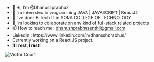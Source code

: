 - 👋 Hi, I’m @DhanushprabhuS
- 👀 I’m interested in programming JAVA | JAVASCRIPT | ReactJS
- 🌱 I’ve done B.Tech IT in SONA COLLEGE OF TECHNOLOGY
- 💞️ I’m looking to collaborate on any kind of full-stack related projects
- 📫 How to reach me : dhanushprabhusenthil@gmail.com
- LinkedIn : https://www.linkedin.com/in/dhanushprabhus/
- Currently working on a React JS project.
- **If I rest, I rust!**

![Visitor Count](https://profile-counter.glitch.me/{DhanushPrabhuS}/count.svg) 
<!---
DhanushprabhuS/DhanushprabhuS is a ✨ special ✨ repository because its `README.md` (this file) appears on your GitHub profile.
You can click the Preview link to take a look at your changes.
--->
